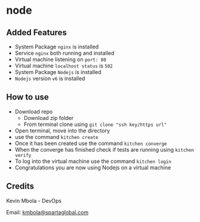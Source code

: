 # node

## Added Features 
- System Package ```nginx``` is installed
- Service ```nginx``` both running and installed
- Virtual machine listening on ```port: 80```
- Virtual machine ```localhost status```  is ```502```
- System Package ```Nodejs``` is installed	
- ```Nodejs``` version ```v6``` is installed

## How to use 
- Download repo 
	- Download zip folder
	- From terminal clone using ```git clone "ssh key/https url"```
- Open terminal, move into the directory 
- use the command ```kitchen create```
- Once it has been created use the command ```kitchen converge```
- When the converge has finished check if tests are running using ```kitchen verify``` 
- To log into the virtual machine use the command ```kitchen login``` 
- Congratulations you are now using Nodejs on a virtual machine

## Credits

Kevin Mbola - DevOps

Email: kmbola@spartaglobal.com


